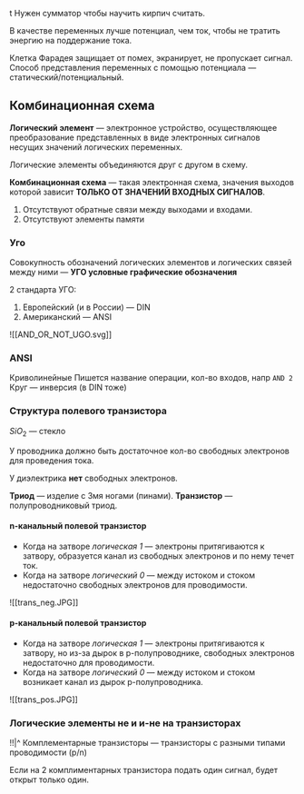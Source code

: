 t
Нужен сумматор чтобы научить кирпич считать.

В качестве переменных лучше потенциал, чем ток, чтобы не тратить энергию на поддержание тока.

Клетка Фарадея защищает от помех, экранирует, не пропускает сигнал.
Способ представления переменных с помощью потенциала — статический/потенциальный.

## Комбинационная схема

**Логический элемент** — электронное устройство, осуществляющее преобразование представленных в виде электронных сигналов несущих значений логических переменных.

Логические элементы объединяются друг с другом в схему.

**Комбинационная схема** — такая электронная схема, значения выходов которой зависит **ТОЛЬКО ОТ ЗНАЧЕНИЙ ВХОДНЫХ СИГНАЛОВ**.
1. Отсутствуют обратные связи между выходами и входами.
2. Отсутствуют элементы памяти

### Уго
Совокупность обозначений логических элементов и логических связей между ними — **УГО условные графические обозначения**

2 стандарта УГО:
1. Европейский (и в России) — DIN
2. Американский — ANSI

![[AND_OR_NOT_UGO.svg]]

### ANSI

Криволинейные
Пишется название операции, кол-во входов, напр `AND 2`
Круг — инверсия (в DIN тоже)

### Структура полевого транзистора

$SiO_{2}$ — стекло

У проводника должно быть достаточное кол-во свободных электронов для проведения тока.

У диэлектрика **нет** свободных электронов.

**Триод** — изделие с 3мя ногами (пинами).
**Транзистор** — полупроводниковый триод.

#### n-канальный полевой транзистор

- Когда на затворе _логическая 1_ — электроны притягиваются к затвору, образуется канал из свободных электронов и по нему течет ток.
- Когда на затворе _логический 0_ —  между истоком и стоком недостаточно свободных электронов для проводимости.

![[trans_neg.JPG]]

#### p-канальный полевой транзистор

- Когда на затворе _логическая 1_ — электроны притягиваются к затвору, но из-за дырок в p-полупроводнике, свободных электронов недостаточно для проводимости.
- Когда на затворе _логический 0_ — между истоком и стоком возникает канал из дырок p-полупроводника.
  
![[trans_pos.JPG]]

### Логические элементы не и и-не на транзисторах
!!|^
Комплементарные транзисторы — транзисторы с разными типами проводимости (p/n)

Если на 2 комплиментарных транзистора подать один сигнал, будет открыт только один.


